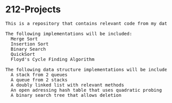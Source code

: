 # 212-Projects

<pre>
This is a repository that contains relevant code from my data structure class

The following implementations will be included:
  Merge Sort
  Insertion Sort
  Binary Search
  QuickSort
  Floyd's Cycle Finding Algorithm
 
The following data structure implementations will be included:
  A stack from 2 queues
  A queue from 2 stacks
  A doubly linked list with relevant methods
  An open adressing hash table that uses quadratic probing
  A binary search tree that allows deletion
</pre>
